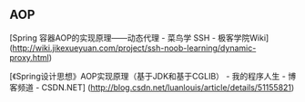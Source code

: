 ## AOP
[Spring 容器AOP的实现原理——动态代理 - 菜鸟学 SSH - 极客学院Wiki]
(http://wiki.jikexueyuan.com/project/ssh-noob-learning/dynamic-proxy.html)

[《Spring设计思想》AOP实现原理（基于JDK和基于CGLIB） - 我的程序人生 - 博客频道 - CSDN.NET]
(http://blog.csdn.net/luanlouis/article/details/51155821)